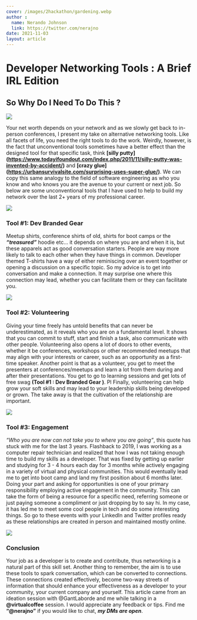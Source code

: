 ```yaml
---
cover: /images/2hackathon/gardening.webp
author :
  name: Nerando Johnson
  link: https://twitter.com/nerajno
date: 2021-11-03
layout: article
---
```



# Developer Networking Tools : A Brief IRL Edition

## So Why Do I Need To Do This ?

![](https://media.giphy.com/media/7VzgMsB6FLCilwS30v/giphy-downsized-large.gif)


Your net worth depends on your network and as we slowly get back to in-person conferences, I present my take on alternative networking tools. Like all facets of life, you need the right tools to do the work. Weirdly, however, is the fact that unconventional tools sometimes have a better effect than the designed tool for that specific task, think **[silly putty] (https://www.todayifoundout.com/index.php/2011/11/silly-putty-was-invented-by-accident/)** and **[crazy glue] (https://urbansurvivalsite.com/surprising-uses-super-glue/)**. We can copy this same analogy to the field of software engineering as who you know and who knows you are the avenue to your current or next job. So below are some unconventional tools that I have used to help to build my network over the last 2+ years of my professional career.

![](https://www.sfdc99.com/wp-content/uploads/2017/11/df17-swag.jpg)

### Tool #1: Dev Branded Gear
Meetup shirts, conference shirts of old, shirts for boot camps or the ***“treasured”*** hoodie etc… it depends on where you are and when it is, but these apparels act as good conversation starters. People are way more likely to talk to each other when they have things in common. Developer themed T-shirts have a way of either reminiscing over an event together or opening a discussion on a specific topic. So my advice is to get into conversation and make a connection. It may surprise one where this connection may lead, whether you can facilitate them or they can facilitate you.

![](https://www.americaontech.org/uploads/1/2/7/6/127666989/dsc-0794_orig.jpg)

### Tool #2: Volunteering
Giving your time freely has untold benefits that can never be underestimated, as it reveals who you are on a fundamental level. It shows that you can commit to stuff, start and finish a task, also communicate with other people. Volunteering also opens a lot of doors to other events, whether it be conferences, workshops or other recommended meetups that may align with your interests or career, such as an opportunity as a first-time speaker. Another point is that as a volunteer, you get to meet the presenters at conferences/meetups and learn a lot from them during and after their presentations. You get to go to learning sessions and get lots of free swag **(Tool #1 : Dev Branded Gear )**. Pl Finally, volunteering can help grow your soft skills and may lead to your leadership skills being developed or grown. The take away is that the cultivation of the relationship are important.

![](https://admin.workforce.com/wp-content/uploads/sites/2/2020/05/tech-tools.jpg)

### Tool #3: Engagement
*“Who you are now can not take you to where you are going”*, this quote has stuck with me for the last 3 years. Flashback to 2019, I was working as a computer repair technician and realized that how I was not taking enough time to build my skills as a developer. That was fixed by getting up earlier and studying for 3 - 4 hours each day for 3 months while actively engaging in a variety of virtual and physical communities. This would eventually lead me to get into boot camp and land my first position about 6 months later. Doing your part and asking for opportunities is one of your primary responsibility employing active engagement in the community. This can take the form of being a resource for a specific need, referring someone or just paying someone a compliment or just dropping by to say hi. In my case, it has led me to meet some cool people in tech and do some interesting things. So go to these events with your LinkedIn and Twitter profiles ready as these relationships are created in person and maintained mostly online.

![](https://blogmedia.evbstatic.com/wp-content/uploads/wpmulti/sites/3/2018/08/22091712/choose-conference-speakers.jpg)

### Conclusion
Your job as a developer is to create and contribute, thus networking is a natural part of this skill set. Another thing to remember, the aim is to use these tools to spark conversation, which can be converted to connections. These connections created effectively, become two-way streets of information that should enhance your effectiveness as a developer to your community, your current company and yourself. This article came from an ideation session with @GantLaborde and me while talking in a **@virtualcoffee** session. I would appreciate any feedback or tips. Find me **“@nerajno”** if you would like to chat, ***my DMs are open***.
